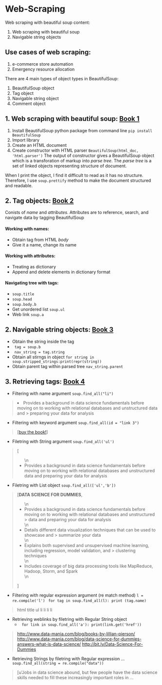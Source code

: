 # Web-Scraping
Web scraping with beautiful soup content:

01. Web scraping with beautiful soup
02. Navigable string objects


## Use cases of web scraping:
1. e-commerce store automation
2. Emergency resource allocation

There are 4 main types of object types in BeautifulSoup:
1. BeautifulSoup object
2. Tag object
3. Navigable string object
4. Comment object

## 1. Web scraping with beautiful soup: [Book 1]()
  1. Install BeautifulSoup python package from command line ```pip install BeautifulSoup```
  2. Import library
  3. Create an HTML document
  4. Create constructor with HTML parser ```BeautifulSoup(html_doc, 'html.parser')```
The output of constructor gives a BeautifulSoup object which is a transforation of markup into *parse tree*. The *parse tree* is a set of linked objects representing structure of document.

When I print the object, I find it difficult to read as it has no structure. Therefore, I use ```soup.prettify``` method to make the document structured and readable.

## 2. Tag objects: [Book 2]()
Conists of *name* and *attributes*. Attributes are to reference, search, and navigate data by tagging BeautifulSoup
#### Working with names:
  - Obtain tag from HTML *body*
  - Give it a name, change its name
#### Working with attributes:
  - Treating as dictionary
  - Append and delete elements in dictionary format
#### Navigating tree with tags:
  - ```soup.title```
  - ```soup.head```
  - ```soup.body.b```
  - Get unordered list ```soup.ul```
  - Web link ```soup.a```
 
## 2. Navigable string objects: [Book 3]()
  - Obtain the string inside the tag
  - ``` tag = soup.b```
  - ``` nav_string = tag.string```
  - Obtain all stirngs in object ```for string in soup.stripped_strings:print(repr(string))```
  - Obtain parent tag within parsed tree ```nav_string.parent```
## 3. Retrieving tags: [Book 4]()
  - Filtering with name argument ```soup.find_all("li")```
  > <li>Provides a background in data science fundamentals before moving on to working with relational databases and unstructured data and   > preparing your data for analysis</li>
  - Filtering with keyword argument  ```soup.find_all(id = "link 3")```
  > [<a class="preview" href="http://bit.ly/Data-Science-For-Dummies" id="link 3">buy the book!</a>]
  - Filetring with String argument ```soup.find_all('ul')```
  > [<ul>\n<li>Provides a background in data science fundamentals before moving on to working with relational databases and unstructured
  > data and preparing your data for analysis</li>
  
  - Filetring with List object ```soup.find_all(['ul','b'])```
  > [<b>DATA SCIENCE FOR DUMMIES</b>,
  > <ul>\n<li>Provides a background in data science fundamentals before moving on to working with relational databases and unstructured     > data and preparing your data for analysis</li>\n<li>Details different data visualization techniques that can be used to showcase and     > summarize your data</li>\n<li>Explains both supervised and unsupervised machine learning, including regression, model validation, and   > clustering techniques</li>\n<li>Includes coverage of big data processing tools like MapReduce, Hadoop, Storm, and Spark</li>\n</ul>]
  
  - Filtering with regular expression argument (re match method) ```l = re.compile('l')```
  ``` for tag in soup.find_all(l): print (tag.name)```
  > html
  > title
  > ul
  > li
  > li
  > li
  > li
  - Retrieving weblinks by filetring with Regular String object
    - ``` for link in soup.find_all('a'): print(link.get('href'))```
  > http://www.data-mania.com/blog/books-by-lillian-pierson/
  > http://www.data-mania.com/blog/data-science-for-dummies-answers-what-is-data-science/
  > http://bit.ly/Data-Science-For-Dummies
  
  - Retrieving Strings by filetring with Regular expression
... ``` soup.find_all(string = re.compile("data"))```
  > [u'Jobs in data science abound, but few people have the data science skills needed to fill these increasingly important roles in ...
